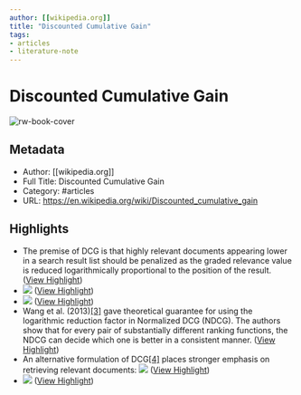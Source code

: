 ```yaml
---
author: [[wikipedia.org]]
title: "Discounted Cumulative Gain"
tags: 
- articles
- literature-note
---
```

# Discounted Cumulative Gain

![rw-book-cover](https://readwise-assets.s3.amazonaws.com/static/images/article3.5c705a01b476.png)

## Metadata
- Author: [[wikipedia.org]]
- Full Title: Discounted Cumulative Gain
- Category: #articles
- URL: https://en.wikipedia.org/wiki/Discounted_cumulative_gain

## Highlights
- The premise of DCG is that highly relevant documents appearing lower in a search result list should be penalized as the graded relevance value is reduced logarithmically proportional to the position of the result. ([View Highlight](https://read.readwise.io/read/01gtswn370qr67jsnk4rbahap6))
- ![](https://wikimedia.org/api/rest_v1/media/math/render/svg/3efe45491d555db398ed663107460f81d6ecaf1e) ([View Highlight](https://read.readwise.io/read/01gtswn70x8qyza2vb7anzs72c))
- ![](https://wikimedia.org/api/rest_v1/media/math/render/svg/3efe45491d555db398ed663107460f81d6ecaf1e) ([View Highlight](https://read.readwise.io/read/01gtswn714p9ymgw0b0e2c7qrd))
- Wang et al. (2013)[[3]](https://en.wikipedia.org/wiki/Discounted_cumulative_gain#cite_note-3) gave theoretical guarantee for using the logarithmic reduction factor in Normalized DCG (NDCG). The authors show that for every pair of substantially different ranking functions, the NDCG can decide which one is better in a consistent manner. ([View Highlight](https://read.readwise.io/read/01gtswny131xwdx9qhmjprbyz9))
- An alternative formulation of DCG[[4]](https://en.wikipedia.org/wiki/Discounted_cumulative_gain#cite_note-4) places stronger emphasis on retrieving relevant documents:
  ![](https://wikimedia.org/api/rest_v1/media/math/render/svg/d7ce96a2916c5eb451c4da5a1bce54fc9a2f7894) ([View Highlight](https://read.readwise.io/read/01gtswp5cwt1bcq1bjg59gjtrt))
- ![](https://wikimedia.org/api/rest_v1/media/math/render/svg/d7ce96a2916c5eb451c4da5a1bce54fc9a2f7894) ([View Highlight](https://read.readwise.io/read/01gtswp5cq7y2cp12kh5x59n57))

